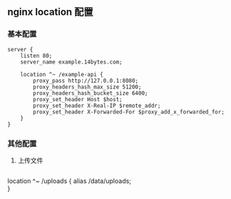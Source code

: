 ## nginx location 配置

### 基本配置

```nginx config
server {
    listen 80;
    server_name example.14bytes.com;
    
    location ^~ /example-api {
        proxy_pass http://127.0.0.1:8080;
        proxy_headers_hash_max_size 51200;
        proxy_headers_hash_bucket_size 6400;
        proxy_set_header Host $host;
        proxy_set_header X-Real-IP $remote_addr;
        proxy_set_header X-Forwarded-For $proxy_add_x_forwarded_for;
    }
}
```

### 其他配置

1. 上传文件
	```nginx config
location ^~ /uploads {
    alias /data/uploads;   
}
``` ^0ccf34